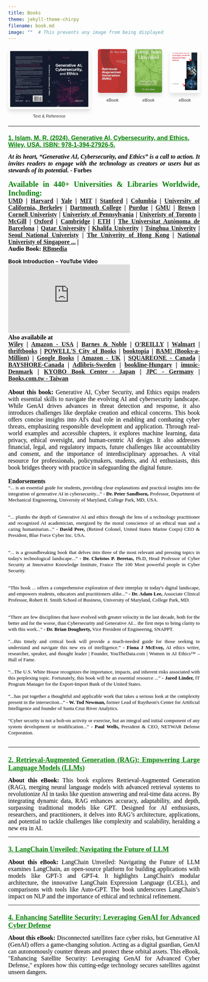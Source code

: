 ```yaml
---
title: Books
theme: jekyll-theme-chirpy
filename: book.md
image: ""  # This prevents any image from being displayed
--- 
```


<html lang="en">
<head>
    <meta charset="UTF-8">
    <meta name="viewport" content="width=device-width, initial-scale=1.0">
    <title>Menubar Example</title>
    <style>
        /* Basic styling for the menubar */
        body {
            font-family: Arial, sans-serif;
        }

        .navbar {
            overflow: hidden;
            background-color: #333;
        }

        .navbar a {
            float: left;
            display: block;
            color: white;
            text-align: center;
            padding: 14px 20px;
            text-decoration: none;
        }

        .navbar a:hover {
            background-color: #ddd;
            color: black;
        }

        .navbar a.active {
            background-color: #04AA6D;
            color: white;
        }

        /* Dropdown container */
        .dropdown {
            float: left;
            overflow: hidden;
        }

        .dropdown .dropbtn {
            font-size: 16px;  
            border: none;
            outline: none;
            color: white;
            padding: 14px 20px;
            background-color: inherit;
            font-family: inherit;
            margin: 0;
        }

        .navbar a, .dropdown .dropbtn {
            display: inline-block;
        }

        /* Dropdown content (hidden by default) */
        .dropdown-content {
            display: none;
            position: absolute;
            background-color: #f9f9f9;
            min-width: 160px;
            box-shadow: 0px 8px 16px 0px rgba(0,0,0,0.2);
            z-index: 1;
        }

        .dropdown-content a {
            float: none;
            color: black;
            padding: 12px 16px;
            text-decoration: none;
            display: block;
            text-align: left;
        }

        .dropdown-content a:hover {
            background-color: #ddd;
        }

        /* Show the dropdown menu on hover */
        .dropdown:hover .dropdown-content {
            display: block;
        }

        .dropdown:hover .dropbtn {
            background-color: #ddd;
            color: black;
        }

        /* Book gallery styling */
        .book-gallery {
            display: flex;
            justify-content: center;
            gap: 20px;
            margin: 20px 0;
        }

        .book-gallery a {
            text-decoration: none;
        }

        .book-image {
            transition: transform 0.3s ease, box-shadow 0.3s ease;
            width: 150px;
            height: auto;
        }

        .book-image:hover {
            transform: scale(1.1);
            box-shadow: 0 8px 16px rgba(0, 0, 0, 0.2);
        }

        .book-description {
            margin-top: 40px;
            text-align: left;
            max-width: 800px;
            margin-left: auto;
            margin-right: auto;
        }

        .book-description h2 {
            margin-top: 20px;
            color: #333;
        }
    </style>
</head>
<body>

    <div class="navbar">
        <a class="active" href="https://ray-islam.github.io/">Home</a>
        <a href="https://ray-islam.github.io/book.html">Books</a>
        <a href="https://ray-islam.github.io/conference.html">Conferences</a>
        <a href="https://ray-islam.github.io/awardsnrecognitions.html">Awards & Recognitions</a>       
    </div>
     <p> </p>
     <p> </p>
     <p> </p>

 <h3>Explore Books</h3>

<style>
    .book-gallery {
        display: flex;
        gap: 5px; /* Add spacing between books */
    }
    .book-item {
        text-align: center; /* Center align the image and title */
    }
    .book-image {
        height: auto; /* Maintain aspect ratio */
        border-radius: 5px; /* Optional: Rounded corners */
        box-shadow: 0 8px 10px rgba(0, 0, 0, 0.1); /* Optional: Add shadow */
        transition: transform 0.3s ease; /* Optional: Hover effect */
    }
    .book-image:hover {
        transform: scale(1.1); /* Slight zoom effect on hover */
    }
    /* Specific styles for individual images */
    img.genai-book {
        width: 300px; /* Larger width for GenAI book */
    }
    img.rag-book {
        width: 107px; /* Default size for RAG book */
    }
    img.langchain-book {
        width: 100px; /* Medium size for LangChain book */
    }
    img.satellite-book {
        width: 110px; /* Smaller width for Satellite book */
    }
    .book-title {
     margin-top: 10px; /* Add spacing between image and title */
    font-size: 0.8em; /* Resize font as needed (smaller than 1em) */
    font-weight: normal; /* Remove bold font */
    color: #333; /* Title color */
    }
</style>

<div class="book-gallery">
    <div class="book-item">
        <a href="#GenAI-book">
            <img src="assets/genai.png" alt="Generative AI Book" class="book-image genai-book">
        </a>
        <div class="book-title">Text & Reference</div>
    </div>
    <div class="book-item">
        <a href="#RAG-book">
            <img src="assets/rag.jpg" alt="RAG Book" class="book-image rag-book">
        </a>
        <div class="book-title">eBook</div>
    </div>
    <div class="book-item">
        <a href="#LangChain-book">
            <img src="assets/langchain.jpg" alt="LangChain Book" class="book-image langchain-book">
        </a>
        <div class="book-title">eBook</div>
    </div>
    <div class="book-item">
        <a href="#Satellite-book">
            <img src="assets/satellite1.jpg" alt="Satellite Book" class="book-image satellite-book">
        </a>
        <div class="book-title">eBook</div>
    </div>
</div>


</body>
</html>

<hr>
<h2 id="GenAI-book" style="color: green; font-size: 16px;">
    <a href="https://www.wiley.com/en-us/Generative+AI%2C+Cybersecurity%2C+and+Ethics-p-9781394279265" style="color: green; font-size: 16px;"> 1. Islam, M. R. (2024). Generative AI, Cybersecurity, and Ethics. Wiley, USA. ISBN: 978-1-394-27926-5.</a>
</h2>

<ul style="color: black; font-family: 'Futura', serif; font-size: 16px; list-style-type: none; margin: 0; padding: 0; text-align: justify;">
  <strong><em>At its heart, “Generative AI, Cybersecurity, and Ethics” is a call to action. It invites readers to engage with the technology as creators or users but as stewards of its potential.</em></strong> <b>- Forbes</b>
</ul>
<br>

<!-- This section is for adding list of Univeristies -->
<ul style="color: green; font-family: 'Futura', serif; font-size: 20px; list-style-type: none; margin: 0; padding: 0; text-align: justify;">
<b>Available in 440+ Universities & Libraries Worldwide, Including: </b> <br>
</ul>

<ul style="color: black; font-family: 'Futura', serif; font-size: 16px; list-style-type: none; margin: 0; padding: 0; text-align: justify;">
<b>
<a href="https://usmai-umcp.primo.exlibrisgroup.com/permalink/01USMAI_UMCP/1kcjvmc/alma9964044966108238">UMD</a> |
    <a href="https://id.lib.harvard.edu/alma/99158814380003941/catalog">Harvard</a> |
    <a href="https://search.library.yale.edu/catalog/991010656208608651">Yale</a> |
    <a href="https://mit.primo.exlibrisgroup.com/permalink/01MIT_INST/ejdckj/alma9935893522306761">MIT</a> |
    <a href="https://searchworks.stanford.edu/view/in00000394327">Stanford</a> |
    <a href="https://clio.columbia.edu/catalog/ebs108851597e">Columbia</a> |
     <a href="https://search.library.berkeley.edu/permalink/01UCS_BER/1thfj9n/alma9922044654306531">University of California, Berkeley</a> |
    <a href="https://search.library.dartmouth.edu/permalink/01DCL_INST/16rgcn8/alma991034140444305706">Dartmouth College</a> |
      <a href="https://purdue.primo.exlibrisgroup.com/permalink/01PURDUE_PUWL/uc5e95/alma99171072853801081">Purdue</a> |
      <a href="https://wrlc-gm.primo.exlibrisgroup.com/permalink/01WRLC_GML/1giah39/alma9947722260504105">GMU</a> |
      <a href="https://bruknow.library.brown.edu/permalink/01BU_INST/9mvq88/alma991043810697206966">Brown</a> |
      <a href="https://catalog.library.cornell.edu/catalog/16626277">Cornell Univeristy</a> |
       <a href="https://find.library.upenn.edu/catalog/9979563248503681?hld_id=53846611650003681">Univeristy of Pennsylvania</a> |
  <a href="https://librarysearch.library.utoronto.ca/permalink/01UTORONTO_INST/14bjeso/alma991107460957806196">Univeristy of Toronto</a> |
    <a href="https://mcgill.on.worldcat.org/oclc/1478248947">McGill</a> |
    <a href="https://solo.bodleian.ox.ac.uk/permalink/44OXF_INST/35n82s/alma991027160862407026">Oxford</a> |
    <a href="https://idiscover.lib.cam.ac.uk/permalink/f/t9gok8/44CAM_ALMA51794811770003606">Cambridge</a> |
    <a href="https://eth.swisscovery.slsp.ch/permalink/41SLSP_ETH/lshl64/alma99119472500105503">ETH</a> |
    <a href="https://bibcercador.uab.cat/permalink/34CSUC_UAB/1eqfv2p/alma991011190597006709">The Universitat Autònoma de Barcelona</a> |
    <a href="https://qulib.summon.serialssolutions.com/#!/search?bookMark=eNpVj01Lw0AURUesoq1Zus_CRReNzpuPzLxlDbUWCm7EbZhkXjBYEp1JCv33VoqIy8s5HLhTNun6jhi7BX4PnIsHNBYkKmFQivyMTX8H8HOW_EGR68sjVEYJpXiOVyyJsa24NgYNAl6z-Zo6Cm5o95QuN4u0OFQUItVjaIfDInWdT1fDe1vHG3bRuF2khE2GMNKMvT2tXovnbPuy3hTLbeYAtMkzMmArj7ZRiKo2wtaNbhR3yImM8l57EI2F2lrSXhKSJw2GnANuDUcpZ-zuFI6ucaEtq77_iOVelP9eHbX5SfsM_ddIcSjpx6ypG4LblavHQoLlWvBcfgPh71OX">Qatar University</a> |
      <a href="https://khalifa.primo.exlibrisgroup.com/permalink/971KUOSTAR_INST/3hfmci/alma991001133469607456">Khalifa Univerity</a> |
      <a href="
https://tsinghua-primo.hosted.exlibrisgroup.com.cn/permalink/f/1c5d6lc/86THU_ALMA_US51989219880003966">Tsinghua Univerity</a> |
      <a href="https://snu-primo.hosted.exlibrisgroup.com/permalink/f/1qb4pk8/82SNU_INST51958457930002591">Seoul National Univeristy</a> |
    <a href="https://julac-hku.primo.exlibrisgroup.com/permalink/852JULAC_HKU/1dr1jhs/alma991044972268203414">The Univerity of Hong Kong</a> |
    <a href="https://go.exlibris.link/t8nzKynQ">National Univeristy of Singapore ...</a> |
<br>
</b>
</ul>

<ul style="color: black; font-family: 'Futura', serif; font-size: 16px; list-style-type: none; margin: 0; padding: 0; text-align: justify;">
    <b>
Audio Book:  
<a href="https://rbmediaglobal.com/audiobook/9781663757166/">RBmedia</a>
    </b>
    </ul>
<br>
   
<!-- This section is for adding link to YouTube video -->
<title>Embedded YouTube Video</title>
  <b style="color: black;">Book Introduction – YouTube Video</b>
  <iframe width="320" height="180" 
          src="https://www.youtube.com/embed/ZTrtQ_AAdrA" 
          title="YouTube video player" 
          frameborder="0" 
          allow="accelerometer; autoplay; clipboard-write; encrypted-media; gyroscope; picture-in-picture" 
          allowfullscreen>
  </iframe>
<br>

<ul style="color: black; font-family: 'Futura', serif; font-size: 16px; list-style-type: none; margin: 0; padding: 0; text-align: justify;">
<b>Also availabile at</b> <br>
<b>
<a href="https://www.wiley.com/en-us/Generative+AI%2C+Cybersecurity%2C+and+Ethics-p-9781394279265">Wiley</a> |
<a href="https://www.amazon.com/-/es/Mohammad-Rubyet-Islam/dp/1394279264">Amazon - USA</a> |
<a href="https://www.barnesandnoble.com/w/generative-ai-cybersecurity-and-ethics-mohammad-rubyet-islam/1145560161">Barnes & Noble</a> |
<a href="https://www.oreilly.com/library/view/generative-ai-cybersecurity/9781394279265/b02.xhtml">O'REILLY</a> |
<a href="https://www.walmart.com/ip/Generative-Ai-Cybersecurity-and-Ethics-Hardcover-9781394279265/5611129734?wmlspartner=wlpa&selectedSellerId=0&adid=222222222275611129734_148689117835_19950570663&wl0=&wl1=g&wl2=c&wl3=654444951729&wl4=pla-2072905014157&wl5=9008126&wl6=&wl7=&wl8=&wl9=pla&wl10=8175035&wl11=online&wl12=5611129734&veh=sem&gad_source=1&gclid=Cj0KCQjwzby1BhCQARIsAJ_0t5MpTzLZpX3HYziW0slNIxaKbmpr1BeDvhTAjfLZi053GMG66FnsVpwaAvZTEALw_wcB">Walmart</a> |
<a href="https://www.thriftbooks.com/w/generative-ai-cybersecurity-and-ethics_mohammad-rubyet-islam/52953269/?srsltid=AfmBOoo9HRx8qCRBSVpOx-UMbBTGKBP4GEExsGbc9ivq88ggniYuKbZX#edition=71390965&idiq=64375017">thriftbooks</a> |
<a href="https://www.powells.com/book/generative-ai-cybersecurity-and-ethics-9781394279265?srsltid=AfmBOopmOm7c_iJXvr9XNtWASWR8W1BzL7axcTLe7TTfby2iND-QXBrG">POWELL'S City of Books</a> |
<a href="https://www.booktopia.com.au/generative-ai-cybersecurity-and-ethics-mohammad-rubyet-islam/book/9781394279265.html?srsltid=AfmBOop4z1lvodMY2eVFLERYlwula8T2QiXfn2b2vAC6YHbBz_85zlGq">booktopia</a> |
<a href="https://www.booksamillion.com/p/Generative-Ai-Cybersecurity-Ethics/Mohammad-Rubyet-Islam/9781394279265?id=9192235193238">BAM! (Books-a-Million)</a> |
<a href="https://books.google.com/books/about/Generative_AI_Cybersecurity_and_Ethics.html?id=P2iM0AEACAAJ">Google Books</a> |
<a href="https://www.amazon.co.uk/Generative-Cybersecurity-Ethics-Mohammad-Rubyet/dp/1394279264">Amazon - UK</a> |
<a href="https://shopsquareone.com/shop/product/generative-ai-cybersecurity-and-ethics-by-mohammad-rubyet-islam-hardcover-indigo-chapters-indigobooks-67102a">SQUAREONE - Canada</a> |
<a href="https://bayshoreshoppingcentre.com/whatsinstore/product/generative-ai-cybersecurity-and-ethics-by-mohammad-rubyet-islam-hardcover-indigo-chapters-coles-67102a">BAYSHORE-Canada</a> |
<a href="https://www.adlibris.com/fi/sv/bok/generative-ai-cybersecurity-and-ethics-9781394279265">Adlibris-Sweden</a> |
<a href="https://bookline.hu/product/home.action?_v=Islam_Mohammad_Rubyet_Generative_Ai_C&type=200&id=6645717">bookline-Hungary</a> |
<a href="https://imusic.ca/other/9781394279265/2025-generative-ai-cybersecurity-and-ethics?srsltid=AfmBOoqV9kI00ZZbj01SrNeXRdnHLvlgfufxSr1ZLs1ysUHOyUB5rP3U">imusic-Denmark</a> |
<a href="https://product.kyobobook.co.kr/detail/S000213270642">KYOBO Book Center - Japan</a> |
<a href="https://www.jpc.de/jpcng/books/detail/-/art/mohammad-rubyet-islam-generative-ai-cybersecurity-and-ethics/hnum/11868304">JPC - Germany</a> |
<a href="https://www.books.com.tw/products/F01a793309?loc=M_0007_068&srsltid=AfmBOopDLM0ddRDGJSf9rvWh2kS8zOtc9gcYq6Olp_BQyM3_bQyupbOV">Books.com.tw - Taiwan</a><br>
</b>
<br>
    
<ul style="color: black; font-family: 'Futura', serif; font-size: 16px; list-style-type: none; margin: 0; padding: 0; text-align: justify;">
<b>About this book:</b>
Generative AI, Cyber Security, and Ethics equips readers with essential skills to navigate the evolving AI and cybersecurity landscape. While GenAI drives advances in threat detection and response, it also introduces challenges like deepfake creation and ethical concerns. This book offers concise insights into AI's dual role in enabling and combating cyber threats, emphasizing responsible development and application. Through real-world examples and accessible chapters, it explores machine learning, data privacy, ethical oversight, and human-centric AI design. It also addresses financial, legal, and regulatory impacts, future challenges like accountability and consent, and the importance of interdisciplinary approaches. A vital resource for professionals, policymakers, students, and AI enthusiasts, this book bridges theory with practice in safeguarding the digital future.
</ul>
<br>

<ul style="color: black; font-family: 'Futura', serif; font-size: 16px; list-style-type: none; margin: 0; padding: 0; text-align: justify;">
<b>Endorsements</b>
</ul>

<ul style="color: black; font-family: 'Futura', serif; font-size: 13px; list-style-type: none; margin: 0; padding: 0; text-align: justify;">
    “... is an essential guide for students, providing clear explanations and practical insights into the integration of generative AI in cybersecurity...”
<b>- Dr. Peter Sandborn, </b> Professor, Department of Mechanical Engineering, University of Maryland, College Park, MD, USA.
<br>
    <br> 

“... plumbs the depth of Generative AI and ethics through the lens of a technology practitioner and recognized AI academician, energized by the moral conscience of an ethical man and a caring humanitarian...”
<b>- David Pere, </b> (Retired Colonel, United States Marine Corps) CEO & President, Blue Force Cyber Inc. USA.
<br>
    <br> 

“... is a groundbreaking book that delves into three of the most relevant and pressing topics in today's technological landscape...”
<b>-	Dr. Christos P. Beretas, </b> Ph.D,  Head Professor of Cyber Security at Innovative Knowledge Institute, France The 100 Most powerful people in Cyber Security.
<br>
  <br> 
  
“This book ... offers a comprehensive exploration of their interplay in today's digital landscape, and empowers students, educators and practitioners alike...”
<b>-	Dr. Adam Lee,</b> Associate Clinical Professor, Robert H. Smith School of Business, University of Maryland, College Park, MD.
<br>
  <br> 
  
“There are few disciplines that have evolved with greater velocity in the last decade, both for the better and for the worse, than Cybersecurity and Generative AI... the first steps to bring clarity to with this work..." 
<b>-	Dr. Brian Dougherty,</b> Vice President of Engineering, SNAPPT.
<br>
       <br> 
"...this timely and critical book will provide a much-needed guide for those seeking to understand and navigate this new era of intelligence.” 
<b>-	Fiona J McEvoy,</b> AI ethics writer, researcher, speaker, and thought leader | Founder, YouTheData.com | Women in AI Ethics™ – Hall of Fame.
<br>
   <br> 
“...The U.S. White House recognizes the importance, impacts, and inherent risks associated with this perplexing topic. Fortunately, this book will be an essential resource ...”
<b>-	Jared Linder,</b> IT Program Manager for the Export-Import Bank of the United States.
<br>
   <br> 
“...has put together a thoughtful and applicable work that takes a serious look at the complexity present in the intersection...”
<b>-	W. Tod Newman,</b> former Lead of Raytheon's Center for Artificial Intelligence and founder of Santa Cruz River Analytics.
<br>
 <br> 
“Cyber security is not a bolt-on activity or exercise, but an integral and initial component of any system development or modification...”
<b>-	Paul Wells,</b> President & CEO, NETWAR Defense Corporation.
<br>
   <br> 

<hr>

<h2 id="RAG-book" style="color: green; font-size: 16px;">
    <a href="https://www.amazon.com/dp/B0CR6GJGGL" style="color: green; font-size: 18px;">2. Retrieval-Augmented Generation (RAG): Empowering Large Language Models (LLMs)</a>
</h2>

<ul style="color: black; font-family: 'Futura', serif; font-size: 16px; list-style-type: none; margin: 0; padding: 0; text-align: justify;">
<b>About this eBook:</b>
This book explores Retrieval-Augmented Generation (RAG), merging neural language models with advanced retrieval systems to revolutionize AI in tasks like question answering and real-time data access. By integrating dynamic data, RAG enhances accuracy, adaptability, and depth, surpassing traditional models like GPT. Designed for AI enthusiasts, researchers, and practitioners, it delves into RAG’s architecture, applications, and potential to tackle challenges like complexity and scalability, heralding a new era in AI.
</ul>

<hr>

<h2 id="LangChain-book" style="color: green; font-size: 16px;">
    <a href="https://www.amazon.com/dp/B0CPJS6WSR" style="color: green; font-size: 18px;">3. LangChain Unveiled: Navigating the Future of LLM</a>
</h2>
<ul style="color: black; font-family: 'Futura', serif; font-size: 16px; list-style-type: none; margin: 0; padding: 0; text-align: justify;">
<b>About this eBook:</b>
LangChain Unveiled: Navigating the Future of LLM examines LangChain, an open-source platform for building applications with models like GPT-3 and GPT-4. It highlights LangChain's modular architecture, the innovative LangChain Expression Language (LCEL), and comparisons with tools like Auto-GPT. The book underscores LangChain’s impact on NLP and the importance of ethical and technical refinement.
</ul>

<hr>

<h2 id="Satellite-book" style="color: green; font-size: 16px;">
    <a href="https://www.amazon.com/dp/B0CP8K446P" style="color: green; font-size: 18px;">4. Enhancing Satellite Security: Leveraging GenAI for Advanced Cyber Defense</a>
</h2>

<ul style="color: black; font-family: 'Futura', serif; font-size: 16px; list-style-type: none; margin: 0; padding: 0; text-align: justify;">
<b>About this eBook:</b>
Disconnected satellites face cyber risks, but Generative AI (GenAI) offers a game-changing solution. Acting as a digital guardian, GenAI can autonomously counter threats and protect these orbital assets. This eBook, "Enhancing Satellite Security: Leveraging GenAI for Advanced Cyber Defense," explores how this cutting-edge technology secures satellites against unseen dangers.
</ul>

